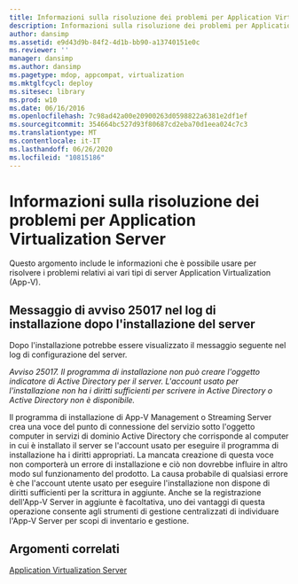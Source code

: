 ```yaml
---
title: Informazioni sulla risoluzione dei problemi per Application Virtualization Server
description: Informazioni sulla risoluzione dei problemi per Application Virtualization Server
author: dansimp
ms.assetid: e9d43d9b-84f2-4d1b-bb90-a13740151e0c
ms.reviewer: ''
manager: dansimp
ms.author: dansimp
ms.pagetype: mdop, appcompat, virtualization
ms.mktglfcycl: deploy
ms.sitesec: library
ms.prod: w10
ms.date: 06/16/2016
ms.openlocfilehash: 7c98ad42a00e20900263d0598822a6381e2df1ef
ms.sourcegitcommit: 354664bc527d93f80687cd2eba70d1eea024c7c3
ms.translationtype: MT
ms.contentlocale: it-IT
ms.lasthandoff: 06/26/2020
ms.locfileid: "10815186"
---
```

# Informazioni sulla risoluzione dei problemi per Application Virtualization Server


Questo argomento include le informazioni che è possibile usare per risolvere i problemi relativi ai vari tipi di server Application Virtualization (App-V).

## Messaggio di avviso 25017 nel log di installazione dopo l'installazione del server


Dopo l'installazione potrebbe essere visualizzato il messaggio seguente nel log di configurazione del server.

*Avviso 25017. Il programma di installazione non può creare l'oggetto indicatore di Active Directory per il server. L'account usato per l'installazione non ha i diritti sufficienti per scrivere in Active Directory o Active Directory non è disponibile.*

Il programma di installazione di App-V Management o Streaming Server crea una voce del punto di connessione del servizio sotto l'oggetto computer in servizi di dominio Active Directory che corrisponde al computer in cui è installato il server se l'account usato per eseguire il programma di installazione ha i diritti appropriati. La mancata creazione di questa voce non comporterà un errore di installazione e ciò non dovrebbe influire in altro modo sul funzionamento del prodotto. La causa probabile di qualsiasi errore è che l'account utente usato per eseguire l'installazione non dispone di diritti sufficienti per la scrittura in aggiunte. Anche se la registrazione dell'App-V Server in aggiunte è facoltativa, uno dei vantaggi di questa operazione consente agli strumenti di gestione centralizzati di individuare l'App-V Server per scopi di inventario e gestione.

## Argomenti correlati


[Application Virtualization Server](application-virtualization-server.md)

 

 





